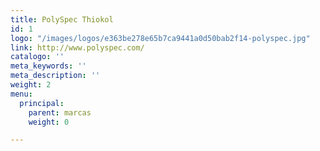 ```yaml
---
title: PolySpec Thiokol
id: 1
logo: "/images/logos/e363be278e65b7ca9441a0d50bab2f14-polyspec.jpg"
link: http://www.polyspec.com/
catalogo: ''
meta_keywords: ''
meta_description: ''
weight: 2
menu:
  principal:
    parent: marcas
    weight: 0

---
```

